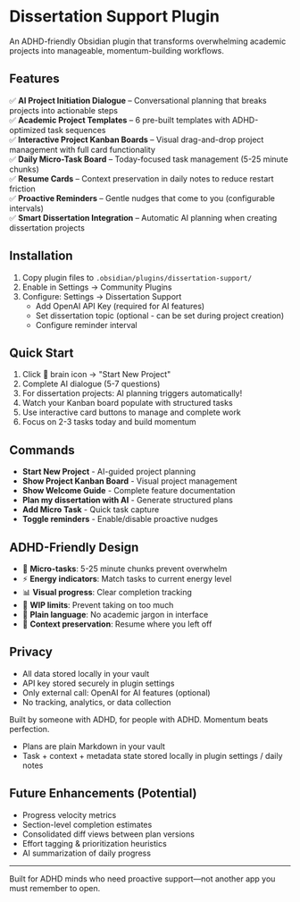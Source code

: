 # Dissertation Support Plugin

An ADHD-friendly Obsidian plugin that transforms overwhelming academic projects into manageable, momentum-building workflows.

## Features

✅ **AI Project Initiation Dialogue** – Conversational planning that breaks projects into actionable steps  
✅ **Academic Project Templates** – 6 pre-built templates with ADHD-optimized task sequences  
✅ **Interactive Project Kanban Boards** – Visual drag-and-drop project management with full card functionality  
✅ **Daily Micro-Task Board** – Today-focused task management (5-25 minute chunks)  
✅ **Resume Cards** – Context preservation in daily notes to reduce restart friction  
✅ **Proactive Reminders** – Gentle nudges that come to you (configurable intervals)  
✅ **Smart Dissertation Integration** – Automatic AI planning when creating dissertation projects

## Installation

1. Copy plugin files to `.obsidian/plugins/dissertation-support/`
2. Enable in Settings → Community Plugins
3. Configure: Settings → Dissertation Support
   - Add OpenAI API Key (required for AI features)
   - Set dissertation topic (optional - can be set during project creation)
   - Configure reminder interval

## Quick Start

1. Click 🧠 brain icon → "Start New Project"
2. Complete AI dialogue (5-7 questions)
3. For dissertation projects: AI planning triggers automatically!
4. Watch your Kanban board populate with structured tasks
5. Use interactive card buttons to manage and complete work
6. Focus on 2-3 tasks today and build momentum

## Commands

- **Start New Project** - AI-guided project planning
- **Show Project Kanban Board** - Visual project management  
- **Show Welcome Guide** - Complete feature documentation
- **Plan my dissertation with AI** - Generate structured plans
- **Add Micro Task** - Quick task capture
- **Toggle reminders** - Enable/disable proactive nudges

## ADHD-Friendly Design

- 🎯 **Micro-tasks**: 5-25 minute chunks prevent overwhelm
- ⚡ **Energy indicators**: Match tasks to current energy level
- 📊 **Visual progress**: Clear completion tracking
- 🚦 **WIP limits**: Prevent taking on too much
- 💬 **Plain language**: No academic jargon in interface
- 🔄 **Context preservation**: Resume where you left off

## Privacy

- All data stored locally in your vault
- API key stored securely in plugin settings
- Only external call: OpenAI for AI features (optional)
- No tracking, analytics, or data collection

Built by someone with ADHD, for people with ADHD. Momentum beats perfection.
- Plans are plain Markdown in your vault
- Task + context + metadata state stored locally in plugin settings / daily notes

## Future Enhancements (Potential)
- Progress velocity metrics
- Section-level completion estimates
- Consolidated diff views between plan versions
- Effort tagging & prioritization heuristics
- AI summarization of daily progress

---

Built for ADHD minds who need proactive support—not another app you must remember to open.